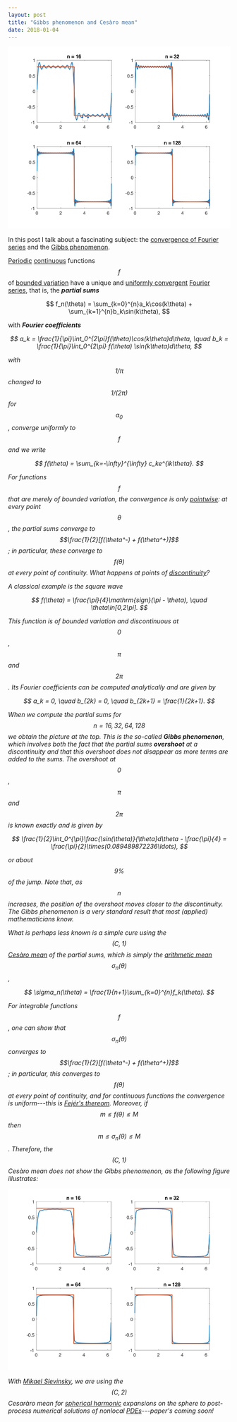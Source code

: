 ```yaml
---
layout: post
title: "Gibbs phenomenon and Cesàro mean"
date: 2018-01-04
---
```


<div style="text-align: center;">
	<img src="/blog/gibbs1.jpg" style="width:516px;height:412px;">
</div>

In this post I talk about a fascinating subject: the
<a href="http://en.wikipedia.org/wiki/Convergence_of_Fourier_series#Uniform_convergence">convergence of 
Fourier series</a> and the 
<a href="http://en.wikipedia.org/wiki/Gibbs_phenomenon">Gibbs phenomenon</a>.

<a href="http://en.wikipedia.org/wiki/Periodic_function">Periodic</a> 
<a href="http://en.wikipedia.org/wiki/Continuous_function">continuous</a>
functions $$f$$ 
of <a href="http://en.wikipedia.org/wiki/Bounded_variation">bounded variation</a> 
have a unique and 
<a href="http://en.wikipedia.org/wiki/Uniform_convergence">uniformly convergent</a>
<a href="http://en.wikipedia.org/wiki/Fourier_series">Fourier series</a>, 
that is, the <i><b>partial sums</b></i>

$$
f_n(\theta) = \sum_{k=0}^{n}a_k\cos(k\theta) + \sum_{k=1}^{n}b_k\sin(k\theta),
$$

with <i><b>Fourier coefficients</b><i>

$$
a_k = \frac{1}{\pi}\int_0^{2\pi}f(\theta)\cos(k\theta)d\theta, \quad
b_k = \frac{1}{\pi}\int_0^{2\pi} f(\theta) \sin(k\theta)d\theta,
$$

with $$1/\pi$$ changed to $$1/(2\pi)$$ for $$a_0$$, converge uniformly to $$f$$
and we write

$$
f(\theta) = \sum_{k=-\infty}^{\infty} c_ke^{ik\theta}.
$$

For functions $$f$$ that are merely of bounded variation, the convergence is only 
<a href="http://en.wikipedia.org/wiki/Pointwise_convergence">pointwise</a>:
at every point $$\theta$$, the partial sums converge to $$\frac{1}{2}[f(\theta^-) + f(\theta^+)]$$; 
in particular, these converge to $$f(\theta)$$ at every point of continuity.
What happens at points of 
<a href="http://en.wikipedia.org/wiki/Classification_of_discontinuities">discontinuity</a>?

A classical example is the square wave 

$$
f(\theta) = \frac{\pi}{4}\mathrm{sign}(\pi - \theta), \quad \theta\in[0,2\pi].
$$

This function is of bounded variation and discontinuous at $$0$$, $$\pi$$ and 
$$2\pi$$.
Its Fourier coefficients can be computed analytically and are given by

$$
a_k = 0, \quad b_{2k} = 0, \quad b_{2k+1} = \frac{1}{2k+1}.
$$

When we compute the partial sums for $$n=16,32,64,128$$ we obtain the picture at the top.
This is the so-called <i><b>Gibbs phenomenon</b></i>, which involves both the fact 
that the partial sums <i><b>overshoot</b></i> at a discontinuity and
that this overshoot does not disappear as more terms are added to the sums. 
The overshoot at $$0$$, $$\pi$$ and $$2\pi$$ is known exactly and is given by

$$
\frac{1}{2}\int_0^{\pi}\frac{\sin(\theta)}{\theta}d\theta - \frac{\pi}{4} = \frac{\pi}{2}\times(0.089489872236\ldots),
$$

or about $$9\%$$ of the jump. 
Note that, as $$n$$ increases, the position of the overshoot moves closer 
to the discontinuity. The Gibbs phenomenon is a very standard result that most 
(applied) mathematicians know. 

What is perhaps less known is a simple cure using the $$(C,1)$$
<a href="http://en.wikipedia.org/wiki/Ces%C3%A0ro_summation">Cesàro mean</a> of the
partial sums, which is simply the
<a href="http://en.wikipedia.org/wiki/Arithmetic_mean">arithmetic mean</a> 
$$\sigma_n(\theta)$$,

$$
\sigma_n(\theta) = \frac{1}{n+1}\sum_{k=0}^{n}f_k(\theta).
$$

For integrable functions $$f$$, one can show that $$\sigma_n(\theta)$$ 
converges to $$\frac{1}{2}[f(\theta^-) + f(\theta^+)]$$; in particular, 
this converges to $$f(\theta)$$ at every point of continuity, 
and for continuous functions the convergence is uniform---this is 
<a href="http://en.wikipedia.org/wiki/Fej%C3%A9r%27s_theorem">Fejér's thereom</a>.
Moreover, if $$m\leq f(\theta)\leq M$$ then $$m\leq \sigma_n(\theta)\leq M$$. 
Therefore, the $$(C,1)$$ Cesàro mean does not show the Gibbs phenomenon, as 
the following figure illustrates:

<div style="text-align: center;">
	<img src="/blog/gibbs2.jpg" style="width:516px;height:412px;">
</div>

With <a href="http://home.cc.umanitoba.ca/~slevinrm/">Mikael Slevinsky</a>, 
we are using the $$(C,2)$$ Cesaràro mean for 
<a href="http://en.wikipedia.org/wiki/Spherical_harmonics">spherical harmonic</a> 
expansions on the sphere to post-process numerical solutions of nonlocal 
<a href="http://en.wikipedia.org/wiki/Partial_differential_equation">PDEs</a>---paper's 
coming soon!